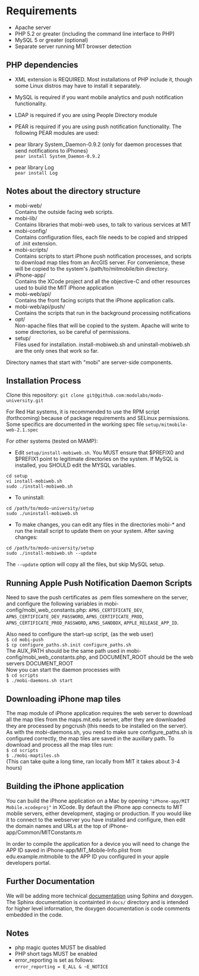 # Requirements
* Apache server
* PHP 5.2 or greater (including the command line interface to PHP)
* MySQL 5 or greater (optional)
* Separate server running MIT browser detection

## PHP dependencies
* XML extension is REQUIRED.  Most installations of PHP include it, though some Linux distros may have to install it separately.
* MySQL is required if you want mobile analytics and push notification functionality.
* LDAP is required if you are using People Directory module
* PEAR is required if you are using push notification functionality.  The following PEAR modules are used:

* pear library System_Daemon-0.9.2 (only for daemon processes that send notifications to iPhones)  
``pear install System_Daemon-0.9.2``
* pear library Log  
``pear install Log``

## Notes about the directory structure
* mobi-web/  
Contains the outside facing web scripts.
* mobi-lib/  
Contains libraries that mobi-web uses, to talk to various services at MIT
* mobi-config/  
Contains configuration files, each file needs to be copied and stripped of .init extension.
* mobi-scripts/  
Contains scripts to start iPhone push notification processes, and scripts to download map tiles from an ArcGIS server.
For convenience, these will be copied to the system's /path/to/mitmobile/bin directory.
* iPhone-app/  
Contains the XCode project and all the objective-C and other resources used to build the MIT iPhone application
* mobi-web/api/  
Contains the front facing scripts that the iPhone application calls.
* mobi-web/api/push/  
Contains the scripts that run in the background processing notifications
* opt/  
Non-apache files that will be copied to the system.  Apache will write to some directories, so be careful of permissions.
* setup/  
Files used for installation.  install-mobiweb.sh and uninstall-mobiweb.sh are the only ones that work so far.

Directory names that start with "mobi" are server-side components.

## Installation Process
Clone this repository:
``git clone git@github.com:modolabs/modo-university.git``

For Red Hat systems, it is recommended to use the RPM script (forthcoming) because of package requirements and SELinux permissions.  Some specifics are documented in the working spec file ``setup/mitmobile-web-2.1.spec``

For other systems (tested on MAMP):

* Edit ``setup/install-mobiweb.sh``.  You MUST ensure that $PREFIX0 and $PREFIX1 point to legitimate directories on the system.  If MySQL is installed, you SHOULD edit the MYSQL variables.

``cd setup``  
``vi install-mobiweb.sh``  
``sudo ./install-mobiweb.sh``

* To uninstall:

``cd /path/to/modo-university/setup``  
``sudo ./uninstall-mobiweb.sh``

* To make changes, you can edit any files in the directories mobi-* and run the install script to update them on your system.  After saving changes:

``cd /path/to/modo-university/setup``  
``sudo ./install-mobiweb.sh --update``

The ``--update`` option will copy all the files, but skip MySQL setup.

## Running Apple Push Notification Daemon Scripts
Need to save the push certificates as .pem files somewhere on the server, and configure the following variables in mobi-config/mobi\_web\_constants.php: ``APNS_CERTIFICATE_DEV``, ``APNS_CERTIFICATE_DEV_PASSWORD``, ``APNS_CERTIFICATE_PROD``, ``APNS_CERTIFICATE_PROD_PASSWORD``, ``APNS_SANDBOX``, ``APPLE_RELEASE_APP_ID``.

Also need to configure the start-up script, (as the web user)  
``$ cd mobi-push``  
``$ cp configure_paths.sh.init configure_paths.sh``    
The AUX\_PATH should be the same path used in mobi-config/mobi\_web\_constants.php, and DOCUMENT\_ROOT should be the web servers DOCUMENT\_ROOT    
Now you can start the daemon processes with  
``$ cd scripts``  
``$ ./mobi-daemons.sh start``

## Downloading iPhone map tiles
The map module of iPhone application requires the web server to download all the map tiles from the maps.mit.edu server, after they are downloaded they are processed by pngcrush (this needs to be installed on the server). As with the mobi-daemons.sh, you need to make sure configure\_paths.sh is configured correctly, the map tiles are saved in the auxillary path.  To download and process all the map tiles run:  
``$ cd scripts``  
``$ ./mobi-maptiles.sh``  
(This can take quite a long time, ran locally from MIT it takes about 3-4 hours)

## Building the iPhone application
You can build the iPhone application on a Mac by opening ``"iPhone-app/MIT Mobile.xcodeproj"`` in XCode.  By default the iPhone app connects to MIT mobile servers, either development, staging or production.  If you would like it to connect to the webserver you have installed and configure, then edit the domain names and URLs at the top of iPhone-app/Common/MITConstants.m

In order to compile the application for a device you will need to change the APP ID saved in iPhone-app/MIT_Mobile-Info.plist from edu.example.mitmobile to the APP ID you configured in your apple developers portal.

## Further Documentation
We will be adding more technical [documentation](http://imobileu.webfactional.com) using Sphinx and doxygen.
The Sphinx documentation is containted in ``docs/`` directory and is intended for higher level information, the doxygen documentation is code comments embedded in the code.

## Notes
* php magic quotes MUST be disabled
* PHP short tags MUST be enabled
* error_reporting is set as follows:  
``error_reporting = E_ALL & ~E_NOTICE``


